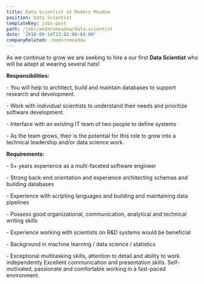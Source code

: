 ```yaml
---
title: Data Scientist at Modern Meadow
position: Data Scientist
templateKey: jobs-post
path: /jobs/modernmeadow/data-scientist
date: '2018-09-14T23:02:00-04:00'
companyRelated: /modernmeadow
---
```

As we continue to grow we are seeking to hire a our first **Data Scientist** who will be adept at wearing several hats!



**Responsibilities:**

\- You will help to architect, build and maintain databases to support research and development.

\- Work with individual scientists to understand their needs and prioritize software development.

\- Interface with an existing IT team of two people to define systems

\- As the team grows, their is the potential for this role to grow into a technical leadership and/or data science work.



**Requirements:**

\- 5+ years experience as a multi-faceted software engineer

\- Strong back-end orientation and experience architecting schemas and building databases 

\- Experience with scripting languages and building and maintaining data pipelines

\- Possess good organizational, communication, analytical and technical writing skills

\- Experience working with scientists on R&D systems would be beneficial

\- Background in machine learning / data science / statistics

\- Exceptional multitasking skills, attention to detail and ability to work independently Excellent communication and presentation skills.  Self-motivated, passionate and comfortable working in a fast-paced environment.
